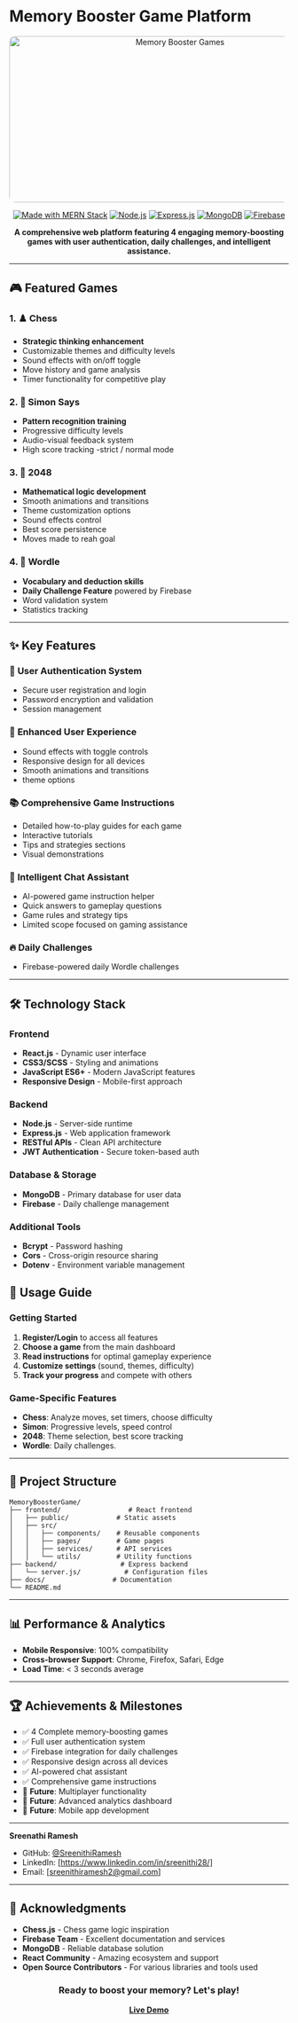 # Memory Booster Game Platform

<div align="center">
  <img src="https://ik.imagekit.io/ytissbwn8/mememmmmmmmmmmmmmm.png" alt="Memory Booster Games" width="600" height="300" style="border-radius: 10px;">
  
  [![Made with MERN Stack](https://img.shields.io/badge/Made%20with-MERN%20Stack-61DAFB?style=for-the-badge&logo=react)](https://reactjs.org/)
  [![Node.js](https://img.shields.io/badge/Node.js-339933?style=for-the-badge&logo=nodedotjs&logoColor=white)](https://nodejs.org/)
  [![Express.js](https://img.shields.io/badge/Express.js-000000?style=for-the-badge&logo=express&logoColor=white)](https://expressjs.com/)
  [![MongoDB](https://img.shields.io/badge/MongoDB-4EA94B?style=for-the-badge&logo=mongodb&logoColor=white)](https://www.mongodb.com/)
  [![Firebase](https://img.shields.io/badge/Firebase-FFCA28?style=for-the-badge&logo=firebase&logoColor=black)](https://firebase.google.com/)

  **A comprehensive web platform featuring 4 engaging memory-boosting games with user authentication, daily challenges, and intelligent assistance.**
</div>

---

## 🎮 Featured Games

### 1. ♟️ Chess
- **Strategic thinking enhancement**
- Customizable themes and difficulty levels
- Sound effects with on/off toggle
- Move history and game analysis
- Timer functionality for competitive play

### 2. 🔴 Simon Says
- **Pattern recognition training**
- Progressive difficulty levels
- Audio-visual feedback system
- High score tracking
-strict / normal mode

### 3. 🔢 2048
- **Mathematical logic development**
- Smooth animations and transitions
- Theme customization options
- Sound effects control
- Best score persistence
- Moves made to reah goal

### 4. 📝 Wordle
- **Vocabulary and deduction skills**
- **Daily Challenge Feature** powered by Firebase
- Word validation system
- Statistics tracking
---

## ✨ Key Features

### 🔐 **User Authentication System**
- Secure user registration and login
- Password encryption and validation
- Session management

### 🎵 **Enhanced User Experience**
- Sound effects with toggle controls
- Responsive design for all devices
- Smooth animations and transitions
- theme options

### 📚 **Comprehensive Game Instructions**
- Detailed how-to-play guides for each game
- Interactive tutorials
- Tips and strategies sections
- Visual demonstrations

### 🤖 **Intelligent Chat Assistant**
- AI-powered game instruction helper
- Quick answers to gameplay questions
- Game rules and strategy tips
- Limited scope focused on gaming assistance

### 🔥 **Daily Challenges**
- Firebase-powered daily Wordle challenges
---

## 🛠️ Technology Stack

### Frontend
- **React.js** - Dynamic user interface
- **CSS3/SCSS** - Styling and animations
- **JavaScript ES6+** - Modern JavaScript features
- **Responsive Design** - Mobile-first approach

### Backend
- **Node.js** - Server-side runtime
- **Express.js** - Web application framework
- **RESTful APIs** - Clean API architecture
- **JWT Authentication** - Secure token-based auth

### Database & Storage
- **MongoDB** - Primary database for user data
- **Firebase** - Daily challenge management

### Additional Tools
- **Bcrypt** - Password hashing
- **Cors** - Cross-origin resource sharing
- **Dotenv** - Environment variable management

## 📱 Usage Guide

### Getting Started
1. **Register/Login** to access all features
2. **Choose a game** from the main dashboard
3. **Read instructions** for optimal gameplay experience
4. **Customize settings** (sound, themes, difficulty)
5. **Track your progress** and compete with others

### Game-Specific Features
- **Chess**: Analyze moves, set timers, choose difficulty
- **Simon**: Progressive levels, speed control
- **2048**: Theme selection, best score tracking
- **Wordle**: Daily challenges.

---

## 🎯 Project Structure

```
MemoryBoosterGame/
├── frontend/                 # React frontend
│   ├── public/            # Static assets
│   ├── src/
│   │   ├── components/    # Reusable components
│   │   ├── pages/         # Game pages
│   │   ├── services/      # API services
│   │   └── utils/         # Utility functions
├── backend/                # Express backend
│   └── server.js/           # Configuration files
├── docs/                 # Documentation
└── README.md
```

---


## 📊 Performance & Analytics

- **Mobile Responsive**: 100% compatibility
- **Cross-browser Support**: Chrome, Firefox, Safari, Edge
- **Load Time**: < 3 seconds average

---

## 🏆 Achievements & Milestones

- ✅ 4 Complete memory-boosting games
- ✅ Full user authentication system
- ✅ Firebase integration for daily challenges
- ✅ Responsive design across all devices
- ✅ AI-powered chat assistant
- ✅ Comprehensive game instructions
- 🎯 **Future**: Multiplayer functionality
- 🎯 **Future**: Advanced analytics dashboard
- 🎯 **Future**: Mobile app development

---

**Sreenathi Ramesh**
- GitHub: [@SreenithiRamesh](https://github.com/SreenithiRamesh)
- LinkedIn: [https://www.linkedin.com/in/sreenithi28/]
- Email: [sreenithiramesh2@gmail.com]

---

## 🙏 Acknowledgments

- **Chess.js** - Chess game logic inspiration
- **Firebase Team** - Excellent documentation and services
- **MongoDB** - Reliable database solution
- **React Community** - Amazing ecosystem and support
- **Open Source Contributors** - For various libraries and tools used



<div align="center">
  <h3>Ready to boost your memory? Let's play!</h3>
  
  **[Live Demo](https://memoryboostergame-frontend.onrender.com/)**
</div>
